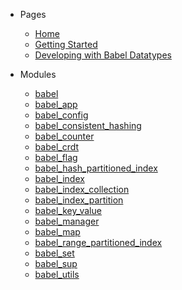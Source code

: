- Pages
  - [Home](README.md)
  - [Getting Started](pages/getting_started.md)
  - [Developing with Babel Datatypes](pages/developing_with_babel_datatypes.md)

- Modules
  - [babel](modules/babel.md)
  - [babel_app](modules/babel_app.md)
  - [babel_config](modules/babel_config.md)
  - [babel_consistent_hashing](modules/babel_consistent_hashing.md)
  - [babel_counter](modules/babel_counter.md)
  - [babel_crdt](modules/babel_crdt.md)
  - [babel_flag](modules/babel_flag.md)
  - [babel_hash_partitioned_index](modules/babel_hash_partitioned_index.md)
  - [babel_index](modules/babel_index.md)
  - [babel_index_collection](modules/babel_index_collection.md)
  - [babel_index_partition](modules/babel_index_partition.md)
  - [babel_key_value](modules/babel_key_value.md)
  - [babel_manager](modules/babel_manager.md)
  - [babel_map](modules/babel_map.md)
  - [babel_range_partitioned_index](modules/babel_range_partitioned_index.md)
  - [babel_set](modules/babel_set.md)
  - [babel_sup](modules/babel_sup.md)
  - [babel_utils](modules/babel_utils.md)

<div id="mb-footer"></div>